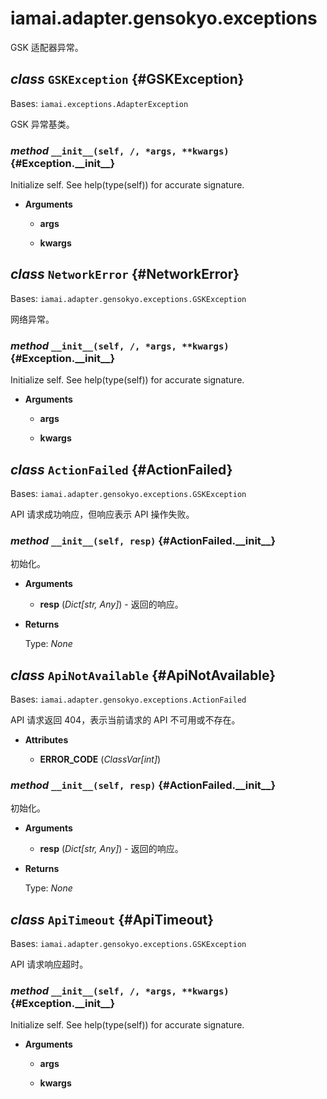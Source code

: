 # iamai.adapter.gensokyo.exceptions

GSK 适配器异常。

## _class_ `GSKException` {#GSKException}

Bases: `iamai.exceptions.AdapterException`

GSK 异常基类。

### _method_ `__init__(self, /, *args, **kwargs)` {#Exception.\_\_init\_\_}

Initialize self.  See help(type(self)) for accurate signature.

- **Arguments**

  - **args**

  - **kwargs**

## _class_ `NetworkError` {#NetworkError}

Bases: `iamai.adapter.gensokyo.exceptions.GSKException`

网络异常。

### _method_ `__init__(self, /, *args, **kwargs)` {#Exception.\_\_init\_\_}

Initialize self.  See help(type(self)) for accurate signature.

- **Arguments**

  - **args**

  - **kwargs**

## _class_ `ActionFailed` {#ActionFailed}

Bases: `iamai.adapter.gensokyo.exceptions.GSKException`

API 请求成功响应，但响应表示 API 操作失败。

### _method_ `__init__(self, resp)` {#ActionFailed.\_\_init\_\_}

初始化。

- **Arguments**

  - **resp** (_Dict\[str, Any\]_) - 返回的响应。

- **Returns**

  Type: _None_

## _class_ `ApiNotAvailable` {#ApiNotAvailable}

Bases: `iamai.adapter.gensokyo.exceptions.ActionFailed`

API 请求返回 404，表示当前请求的 API 不可用或不存在。

- **Attributes**

  - **ERROR\_CODE** (_ClassVar\[int\]_)

### _method_ `__init__(self, resp)` {#ActionFailed.\_\_init\_\_}

初始化。

- **Arguments**

  - **resp** (_Dict\[str, Any\]_) - 返回的响应。

- **Returns**

  Type: _None_

## _class_ `ApiTimeout` {#ApiTimeout}

Bases: `iamai.adapter.gensokyo.exceptions.GSKException`

API 请求响应超时。

### _method_ `__init__(self, /, *args, **kwargs)` {#Exception.\_\_init\_\_}

Initialize self.  See help(type(self)) for accurate signature.

- **Arguments**

  - **args**

  - **kwargs**

